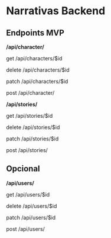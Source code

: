 # Narrativas Backend

## Endpoints MVP

**/api/character/**

get /api/characters/$id

delete /api/characters/$id

patch /api/characters/$id

post /api/character/

**/api/stories/**

get /api/stories/$id

delete /api/stories/$id

patch /api/stories/$id

post /api/stories/

## Opcional

**/api/users/**

get /api/users/$id

delete /api/users/$id

patch /api/users/$id

post /api/users/
